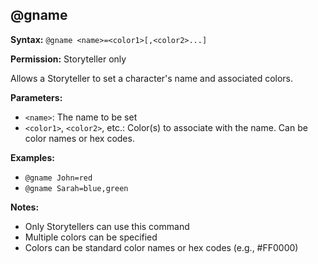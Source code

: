 ## @gname

**Syntax:** `@gname <name>=<color1>[,<color2>...]`

**Permission:** Storyteller only

Allows a Storyteller to set a character's name and associated colors.

**Parameters:**
- `<name>`: The name to be set
- `<color1>`, `<color2>`, etc.: Color(s) to associate with the name. Can be color names or hex codes.

**Examples:**
- `@gname John=red`
- `@gname Sarah=blue,green`

**Notes:**
- Only Storytellers can use this command
- Multiple colors can be specified
- Colors can be standard color names or hex codes (e.g., #FF0000)
